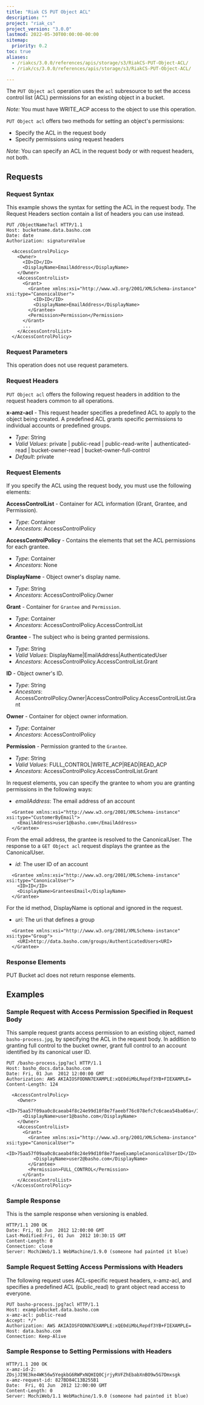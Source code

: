 ```yaml
---
title: "Riak CS PUT Object ACL"
description: ""
project: "riak_cs"
project_version: "3.0.0"
lastmod: 2022-05-30T00:00:00-00:00
sitemap:
  priority: 0.2
toc: true
aliases:
  - /riakcs/3.0.0/references/apis/storage/s3/RiakCS-PUT-Object-ACL/
  - /riak/cs/3.0.0/references/apis/storage/s3/RiakCS-PUT-Object-ACL/

---
```


The `PUT Object acl` operation uses the `acl` subresource to set the access control list (ACL) permissions for an existing object in a bucket.

*Note:* You must have WRITE_ACP access to the object to use this operation.

`PUT Object acl` offers two methods for setting an object's permissions:

* Specify the ACL in the request body
* Specify permissions using request headers

*Note*: You can specify an ACL in the request body or with request headers, not both.

## Requests

### Request Syntax

This example shows the syntax for setting the ACL in the request body. The Request Headers section contain a list of headers you can use instead.

```
PUT /ObjectName?acl HTTP/1.1
Host: bucketname.data.basho.com
Date: date
Authorization: signatureValue

  <AccessControlPolicy>
    <Owner>
      <ID>ID</ID>
      <DisplayName>EmailAddress</DisplayName>
    </Owner>
    <AccessControlList>
      <Grant>
        <Grantee xmlns:xsi="http://www.w3.org/2001/XMLSchema-instance" xsi:type="CanonicalUser">
          <ID>ID</ID>
          <DisplayName>EmailAddress</DisplayName>
        </Grantee>
        <Permission>Permission</Permission>
      </Grant>
      ...
    </AccessControlList>
  </AccessControlPolicy>
```

### Request Parameters

This operation does not use request parameters.

### Request Headers

`PUT Object acl` offers the following request headers in addition to the request headers common to all operations.

**x-amz-acl** - This request header specifies a predefined ACL to apply to the object being created. A predefined ACL grants specific permissions to individual accounts or predefined groups.

* *Type*: String
* *Valid Values*: private | public-read | public-read-write | authenticated-read | bucket-owner-read | bucket-owner-full-control
* *Default*: private

### Request Elements

If you specify the ACL using the request body, you must use the following elements:

**AccessControlList** - Container for ACL information (Grant, Grantee, and Permission).

* *Type*: Container
* *Ancestors*: AccessControlPolicy

**AccessControlPolicy** - Contains the elements that set the ACL permissions for each grantee.

* *Type*: Container
* *Ancestors*: None

**DisplayName** - Object owner's display name.

* *Type*: String
* *Ancestors*: AccessControlPolicy.Owner

**Grant** - Container for `Grantee` and `Permission`.

* *Type*: Container
* *Ancestors*: AccessControlPolicy.AccessControlList

**Grantee** - The subject who is being granted permissions.

* *Type*: String
* *Valid Values*: DisplayName|EmailAddress|AuthenticatedUser
* *Ancestors*: AccessControlPolicy.AccessControlList.Grant

**ID** - Object owner's ID.

* *Type*: String
* *Ancestors*: AccessControlPolicy.Owner|AccessControlPolicy.AccessControlList.Grant

**Owner** - Container for object owner information.

* *Type*: Container
* *Ancestors*: AccessControlPolicy

**Permission** - Permission granted to the `Grantee`.

* *Type*: String
* *Valid Values*: FULL_CONTROL|WRITE_ACP|READ|READ_ACP
* *Ancestors*: AccessControlPolicy.AccessControlList.Grant

In request elements, you can specify the grantee to whom you are granting permissions in the following ways:

* *emailAddress*: The email address of an account

```
  <Grantee xmlns:xsi="http://www.w3.org/2001/XMLSchema-instance" xsi:type="CustomerByEmail">
    <EmailAddress>user1@basho.com</EmailAddress>
  </Grantee>
```

From the email address, the grantee is resolved to the CanonicalUser. The response to a `GET Object acl` request displays the grantee as the CanonicalUser.

* *id*: The user ID of an account

```
  <Grantee xmlns:xsi="http://www.w3.org/2001/XMLSchema-instance" xsi:type="CanonicalUser">
    <ID>ID</ID>
    <DisplayName>GranteesEmail</DisplayName>
  </Grantee>
```

For the id method, DisplayName is optional and ignored in the request.

* *uri*: The uri that defines a group

```
  <Grantee xmlns:xsi="http://www.w3.org/2001/XMLSchema-instance" xsi:type="Group">
    <URI>http://data.basho.com/groups/AuthenticatedUsers<URI>
  </Grantee>
```

### Response Elements

PUT Bucket acl does not return response elements.

## Examples

### Sample Request with Access Permission Specified in Request Body

This sample request grants access permission to an existing object, named `basho-process.jpg`, by specifying the ACL in the request body. In addition to granting full control to the bucket owner, grant full control to an account identified by its canonical user ID.

```
PUT /basho-process.jpg?acl HTTP/1.1
Host: basho_docs.data.basho.com
Date: Fri, 01 Jun  2012 12:00:00 GMT
Authorization: AWS AKIAIOSFODNN7EXAMPLE:xQE0diMbLRepdf3YB+FIEXAMPLE=
Content-Length: 124

  <AccessControlPolicy>
    <Owner>
      <ID>75aa57f09aa0c8caeab4f8c24e99d10f8e7faeebf76c078efc7c6caea54ba06a</ID>
      <DisplayName>user1@basho.com</DisplayName>
    </Owner>
    <AccessControlList>
      <Grant>
        <Grantee xmlns:xsi="http://www.w3.org/2001/XMLSchema-instance" xsi:type="CanonicalUser">
          <ID>75aa57f09aa0c8caeab4f8c24e99d10f8e7faeeExampleCanonicalUserID</ID>
          <DisplayName>user2@basho.com</DisplayName>
        </Grantee>
        <Permission>FULL_CONTROL</Permission>
      </Grant>
    </AccessControlList>
  </AccessControlPolicy>
```

### Sample Response

This is the sample response when versioning is enabled.

```
HTTP/1.1 200 OK
Date: Fri, 01 Jun  2012 12:00:00 GMT
Last-Modified:Fri, 01 Jun  2012 10:30:15 GMT
Content-Length: 0
Connection: close
Server: MochiWeb/1.1 WebMachine/1.9.0 (someone had painted it blue)
```

### Sample Request Setting Access Permissions with Headers

The following request uses ACL-specific request headers, x-amz-acl, and specifies a predefined ACL (public_read) to grant object read access to everyone.

```
PUT basho-process.jpg?acl HTTP/1.1
Host: examplebucket.data.basho.com
x-amz-acl: public-read
Accept: */*
Authorization: AWS AKIAIOSFODNN7EXAMPLE:xQE0diMbLRepdf3YB+FIEXAMPLE=
Host: data.basho.com
Connection: Keep-Alive
```

### Sample Response to Setting Permissions with Headers

```
HTTP/1.1 200 OK
x-amz-id-2: ZDsjJI9E3ke4WK56w5YegkbG6RWPxNQHIQ0CjrjyRVFZhEbabXnBO9w5G7Dmxsgk
x-amz-request-id: 827BD84C13B255B1
Date:  Fri, 01 Jun  2012 12:00:00 GMT
Content-Length: 0
Server: MochiWeb/1.1 WebMachine/1.9.0 (someone had painted it blue)
```
